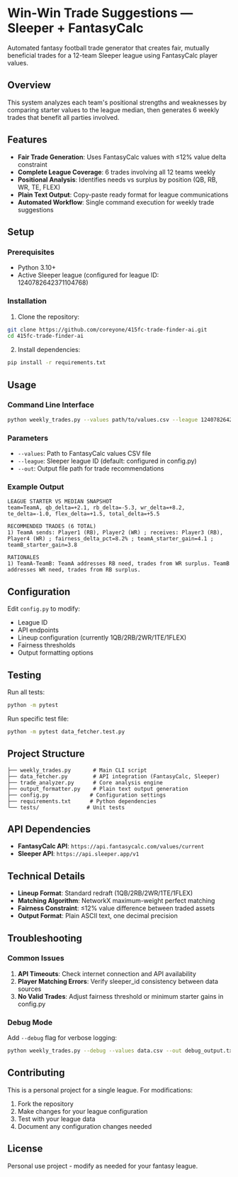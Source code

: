 # Win-Win Trade Suggestions — Sleeper + FantasyCalc

Automated fantasy football trade generator that creates fair, mutually beneficial trades for a 12-team Sleeper league using FantasyCalc player values.

## Overview

This system analyzes each team's positional strengths and weaknesses by comparing starter values to the league median, then generates 6 weekly trades that benefit all parties involved.

## Features

- **Fair Trade Generation**: Uses FantasyCalc values with ≤12% value delta constraint
- **Complete League Coverage**: 6 trades involving all 12 teams weekly
- **Positional Analysis**: Identifies needs vs surplus by position (QB, RB, WR, TE, FLEX)
- **Plain Text Output**: Copy-paste ready format for league communications
- **Automated Workflow**: Single command execution for weekly trade suggestions

## Setup

### Prerequisites

- Python 3.10+
- Active Sleeper league (configured for league ID: 1240782642371104768)

### Installation

1. Clone the repository:
```bash
git clone https://github.com/coreyone/415fc-trade-finder-ai.git
cd 415fc-trade-finder-ai
```

2. Install dependencies:
```bash
pip install -r requirements.txt
```

## Usage

### Command Line Interface

```bash
python weekly_trades.py --values path/to/values.csv --league 1240782642371104768 --out output.txt
```

### Parameters

- `--values`: Path to FantasyCalc values CSV file
- `--league`: Sleeper league ID (default: configured in config.py)
- `--out`: Output file path for trade recommendations

### Example Output

```
LEAGUE STARTER VS MEDIAN SNAPSHOT
team=TeamA, qb_delta=+2.1, rb_delta=-5.3, wr_delta=+8.2, te_delta=-1.0, flex_delta=+1.5, total_delta=+5.5

RECOMMENDED TRADES (6 TOTAL)
1) TeamA sends: Player1 (RB), Player2 (WR) ; receives: Player3 (RB), Player4 (WR) ; fairness_delta_pct=8.2% ; teamA_starter_gain=4.1 ; teamB_starter_gain=3.8

RATIONALES
1) TeamA-TeamB: TeamA addresses RB need, trades from WR surplus. TeamB addresses WR need, trades from RB surplus.
```

## Configuration

Edit `config.py` to modify:
- League ID
- API endpoints
- Lineup configuration (currently 1QB/2RB/2WR/1TE/1FLEX)
- Fairness thresholds
- Output formatting options

## Testing

Run all tests:
```bash
python -m pytest
```

Run specific test file:
```bash
python -m pytest data_fetcher.test.py
```

## Project Structure

```
├── weekly_trades.py       # Main CLI script
├── data_fetcher.py        # API integration (FantasyCalc, Sleeper)
├── trade_analyzer.py      # Core analysis engine
├── output_formatter.py    # Plain text output generation
├── config.py             # Configuration settings
├── requirements.txt      # Python dependencies
└── tests/               # Unit tests
```

## API Dependencies

- **FantasyCalc API**: `https://api.fantasycalc.com/values/current`
- **Sleeper API**: `https://api.sleeper.app/v1`

## Technical Details

- **Lineup Format**: Standard redraft (1QB/2RB/2WR/1TE/1FLEX)
- **Matching Algorithm**: NetworkX maximum-weight perfect matching
- **Fairness Constraint**: ≤12% value difference between traded assets
- **Output Format**: Plain ASCII text, one decimal precision

## Troubleshooting

### Common Issues

1. **API Timeouts**: Check internet connection and API availability
2. **Player Matching Errors**: Verify sleeper_id consistency between data sources
3. **No Valid Trades**: Adjust fairness threshold or minimum starter gains in config.py

### Debug Mode

Add `--debug` flag for verbose logging:
```bash
python weekly_trades.py --debug --values data.csv --out debug_output.txt
```

## Contributing

This is a personal project for a single league. For modifications:

1. Fork the repository
2. Make changes for your league configuration
3. Test with your league data
4. Document any configuration changes needed

## License

Personal use project - modify as needed for your fantasy league.
